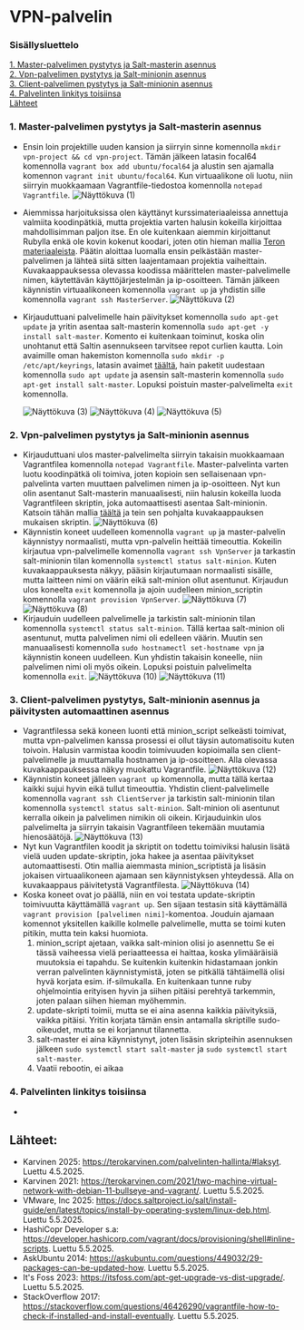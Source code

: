 # VPN-palvelin
### Sisällysluettelo
[1. Master-palvelimen pystytys ja Salt-masterin asennus](https://github.com/Hutiluz/vpn-project/blob/main/Projektin%20vaiheet.md#1-master-palvelimen-pystytys-ja-salt-masterin-asennus) <br>
[2. Vpn-palvelimen pystytys ja Salt-minionin asennus](https://github.com/Hutiluz/vpn-project/blob/main/Projektin%20vaiheet.md#2-vpn-palvelimen-pystytys-ja-salt-minionin-asennus) <br>
[3. Client-palvelimen pystytys ja Salt-minionin asennus](https://github.com/Hutiluz/vpn-project/blob/main/Projektin%20vaiheet.md#3-client-palvelimen-pystytys-salt-minionin-asennus-ja-vagrantfilen-viimeistely) <br>
[4. Palvelinten linkitys toisiinsa]() <br>
[Lähteet](https://github.com/Hutiluz/vpn-project/blob/main/Projektin%20vaiheet.md#l%C3%A4hteet)<br>
  
### 1. Master-palvelimen pystytys ja Salt-masterin asennus
- Ensin loin projektille uuden kansion ja siirryin sinne komennolla `mkdir vpn-project && cd vpn-project`. Tämän jälkeen latasin focal64 komennolla `vagrant box add ubuntu/focal64` ja alustin sen ajamalla komennon `vagrant init ubuntu/focal64`. Kun virtuaalikone oli luotu, niin siirryin muokkaamaan Vagrantfile-tiedostoa komennolla `notepad Vagrantfile`.
 ![Näyttökuva (1)](https://github.com/user-attachments/assets/781d1a51-6e0c-4e3e-8dc8-609a984b848f)
- Aiemmissa harjoituksissa olen käyttänyt kurssimateriaaleissa annettuja valmiita koodinpätkiä, mutta projektia varten halusin kokeilla kirjoittaa mahdollisimman paljon itse. En ole kuitenkaan aiemmin kirjoittanut Rubylla enkä ole kovin kokenut koodari, joten otin hieman mallia [Teron materiaaleista](https://terokarvinen.com/2021/two-machine-virtual-network-with-debian-11-bullseye-and-vagrant/). Päätin aloittaa luomalla ensin pelkästään master-palvelimen ja lähteä siitä sitten laajentamaan projektia vaiheittain. Kuvakaappauksessa olevassa koodissa määrittelen master-palvelimelle nimen, käytettävän käyttöjärjestelmän ja ip-osoitteen. Tämän jälkeen käynnistin virtuaalikoneen komennolla `vagrant up` ja yhdistin sille komennolla `vagrant ssh MasterServer`. 
 ![Näyttökuva (2)](https://github.com/user-attachments/assets/c82d6afb-9634-4cb9-899f-be50aa8884bf)
- Kirjauduttuani palvelimelle hain päivitykset komennolla `sudo apt-get update` ja yritin asentaa salt-masterin komennolla `sudo apt-get -y install salt-master`. Komento ei kuitenkaan toiminut, koska olin unohtanut että Saltin asennukseen tarvitsee repot curlien kautta. Loin avaimille oman hakemiston komennolla `sudo mkdir -p /etc/apt/keyrings`, latasin avaimet [täältä](https://docs.saltproject.io/salt/install-guide/en/latest/topics/install-by-operating-system/linux-deb.html), hain paketit uudestaan komennolla `sudo apt update` ja asensin salt-masterin komennolla `sudo apt-get install salt-master`. Lopuksi poistuin master-palvelimelta `exit` komennolla.

  ![Näyttökuva (3)](https://github.com/user-attachments/assets/91e72cc2-b25e-45fb-95b1-c61f0b5c7326)
  ![Näyttökuva (4)](https://github.com/user-attachments/assets/294744e1-5024-4d06-9c80-d17dafccbd37)
  ![Näyttökuva (5)](https://github.com/user-attachments/assets/7adbd5b6-5f96-4a4f-8c04-58908ced8d94)

### 2. Vpn-palvelimen pystytys ja Salt-minionin asennus
- Kirjauduttuani ulos master-palvelimelta siirryin takaisin muokkaamaan Vagrantfilea komennolla `notepad Vagrantfile`. Master-palvelinta varten luotu koodinpätkä oli toimiva, joten kopioin sen sellaisenaan vpn-palvelinta varten muuttaen palvelimen nimen ja ip-osoitteen. Nyt kun olin asentanut Salt-masterin manuaalisesti, niin halusin kokeilla luoda Vagrantfileen skriptin, joka automaattisesti asentaa Salt-minionin. Katsoin tähän mallia [täältä](https://developer.hashicorp.com/vagrant/docs/provisioning/shell#inline-scripts) ja tein sen pohjalta kuvakaappauksen mukaisen skriptin.
  ![Näyttökuva (6)](https://github.com/user-attachments/assets/4d4975ce-43a2-486e-84bb-169904e27107)
- Käynnistin koneet uudelleen komennolla `vagrant up` ja master-palvelin käynnistyy normaalisti, mutta vpn-palvelin heittää timeouttia. Kokeilin kirjautua vpn-palvelimelle komennolla `vagrant ssh VpnServer` ja tarkastin salt-minionin tilan komennolla `systemctl status salt-minion`. Kuten kuvakaappauksesta näkyy, pääsin kirjautumaan normaalisti sisälle, mutta laitteen nimi on väärin eikä salt-minion ollut asentunut. Kirjaudun ulos koneelta `exit` komennolla ja ajoin uudelleen minion_scriptin komennolla `vagrant provision VpnServer`.
  ![Näyttökuva (7)](https://github.com/user-attachments/assets/534ae1a1-7bc6-4565-8e71-3e4e0957686e)
  ![Näyttökuva (8)](https://github.com/user-attachments/assets/0514fe47-3c07-4031-869d-9f1a3b405cfc)
- Kirjauduin uudelleen palvelimelle ja tarkistin salt-minionin tilan komennolla `systemctl status salt-minion`. Tällä kertaa salt-minion oli asentunut, mutta palvelimen nimi oli edelleen väärin. Muutin sen manuaalisesti komennolla `sudo hostnamectl set-hostname vpn` ja käynnistin koneen uudelleen. Kun yhdistin takaisin koneelle, niin palvelimen nimi oli myös oikein. Lopuksi poistuin palvelimelta komennolla `exit`.
  ![Näyttökuva (10)](https://github.com/user-attachments/assets/b97b0ab0-6633-4a48-b8f2-68791a467df5)
  ![Näyttökuva (11)](https://github.com/user-attachments/assets/ed48c5e7-55eb-43f1-968f-7b953717e571)
  
### 3. Client-palvelimen pystytys, Salt-minionin asennus ja päivitysten automaattinen asennus
- Vagrantfilessa sekä koneen luonti että minion_script selkeästi toimivat, mutta vpn-palvelimen kanssa prosessi ei ollut täysin automatisoitu kuten toivoin. Halusin varmistaa koodin toimivuuden kopioimalla sen client-palvelimelle ja muuttamalla hostnamen ja ip-osoitteen. Alla olevassa kuvakaappauksessa näkyy muokattu Vagrantfile.
  ![Näyttökuva (12)](https://github.com/user-attachments/assets/7e0a580d-b55a-456b-a59a-f1db433aa613)
- Käynnistin koneet jälleen `vagrant up` komennolla, mutta tällä kertaa kaikki sujui hyvin eikä tullut timeouttia. Yhdistin client-palvelimelle komennolla `vagrant ssh ClientServer` ja tarkistin salt-minionin tilan komennolla `systemctl status salt-minion`. Salt-minion oli asentunut kerralla oikein ja palvelimen nimikin oli oikein. Kirjauduinkin ulos palvelimelta ja siirryin takaisin Vagrantfileen tekemään muutamia hienosäätöjä.
  ![Näyttökuva (13)](https://github.com/user-attachments/assets/618e8621-b5e5-4540-a73e-74d59535b093)
- Nyt kun Vagrantfilen koodit ja skriptit on todettu toimiviksi halusin lisätä vielä uuden update-skriptin, joka hakee ja asentaa päivitykset automaattisesti. Otin mallia aiemmasta minion_scriptistä ja lisäsin jokaisen virtuaalikoneen ajamaan sen käynnistyksen yhteydessä. Alla on kuvakaappaus päivitetystä Vagrantfilesta.
  ![Näyttökuva (14)](https://github.com/user-attachments/assets/16c6c888-e478-4c92-a8d4-2ac9fd270786)
- Koska koneet ovat jo päällä, niin en voi testata update-skriptin toimivuutta käyttämällä `vagrant up`. Sen sijaan testasin sitä käyttämällä `vagrant provision [palvelimen nimi]`-komentoa. Jouduin ajamaan komennot yksitellen kaikille kolmelle palvelimelle, mutta se toimi kuten pitikin, mutta tein kaksi huomiota.
    1. minion_script ajetaan, vaikka salt-minion olisi jo asennettu Se ei tässä vaiheessa vielä periaatteessa ei haittaa, koska ylimääräisiä muutoksia ei tapahdu. Se kuitenkin kuitenkin hidastamaan jonkin verran palvelinten käynnistymistä, joten se pitkällä tähtäimellä olisi hyvä korjata esim. if-silmukalla. En kuitenkaan tunne ruby ohjelmointia erityisen hyvin ja siihen pitäisi perehtyä tarkemmin, joten palaan siihen hieman myöhemmin.
    2. update-skripti toimii, mutta se ei aina asenna kaikkia päivityksiä, vaikka pitäisi. Yritin korjata tämän ensin antamalla skriptille sudo-oikeudet, mutta se ei korjannut tilannetta.
    3. salt-master ei aina käynnistynyt, joten lisäsin skripteihin asennuksen jälkeen `sudo systemctl start salt-master` ja `sudo systemctl start salt-master`.
    4. Vaatii rebootin, ei aikaa

### 4. Palvelinten linkitys toisiinsa
- 

## Lähteet:
- Karvinen 2025: https://terokarvinen.com/palvelinten-hallinta/#laksyt. Luettu 4.5.2025.
- Karvinen 2021: https://terokarvinen.com/2021/two-machine-virtual-network-with-debian-11-bullseye-and-vagrant/. Luettu 5.5.2025.
- VMware, Inc 2025: https://docs.saltproject.io/salt/install-guide/en/latest/topics/install-by-operating-system/linux-deb.html. Luettu 5.5.2025.
- HashiCopr Developer s.a: https://developer.hashicorp.com/vagrant/docs/provisioning/shell#inline-scripts. Luettu 5.5.2025.
- AskUbuntu 2014: https://askubuntu.com/questions/449032/29-packages-can-be-updated-how. Luettu 5.5.2025.
- It's Foss 2023: https://itsfoss.com/apt-get-upgrade-vs-dist-upgrade/. Luettu 5.5.2025.
- StackOverflow 2017: https://stackoverflow.com/questions/46426290/vagrantfile-how-to-check-if-installed-and-install-eventually. Luettu 5.5.2025.
